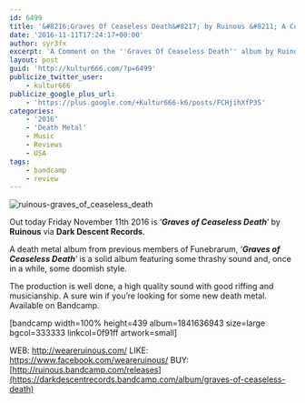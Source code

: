 ```yaml
---
id: 6499
title: '&#8216;Graves Of Ceaseless Death&#8217; by Ruinous &#8211; A Comment'
date: '2016-11-11T17:24:17+00:00'
author: syr3fx
excerpt: 'A Comment on the ''Graves Of Ceaseless Death'' album by Ruinous (2016).'
layout: post
guid: 'http://kultur666.com/?p=6499'
publicize_twitter_user:
    - kultur666
publicize_google_plus_url:
    - 'https://plus.google.com/+Kultur666-k6/posts/FCHjihXfP3S'
categories:
    - '2016'
    - 'Death Metal'
    - Music
    - Reviews
    - USA
tags:
    - bandcamp
    - review
---
```


![ruinous-graves_of_ceaseless_death](http://localhost:8080/wp-content/uploads/2016/11/ruinous-graves_of_ceaseless_death.jpg)

Out today Friday November 11th 2016 is ‘***Graves of Ceaseless Death***‘ by **Ruinous** via **Dark Descent Records**.

A death metal album from previous members of Funebrarum, ‘***Graves of Ceaseless Death***‘ is a solid album featuring some thrashy sound and, once in a while, some doomish style.

The production is well done, a high quality sound with good riffing and musicianship. A sure win if you’re looking for some new death metal. Available on Bandcamp.

\[bandcamp width=100% height=439 album=1841636943 size=large bgcol=333333 linkcol=0f91ff artwork=small\]

WEB: <http://weareruinous.com/>
LIKE: <https://www.facebook.com/weareruinous/>
BUY: [http://ruinous.bandcamp.com/releases](https://darkdescentrecords.bandcamp.com/album/graves-of-ceaseless-death)